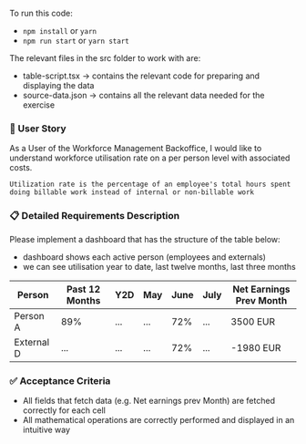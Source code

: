 To run this code:

- `npm install` or `yarn`
- `npm run start` or `yarn start`

The relevant files in the src folder to work with are:

- table-script.tsx -> contains the relevant code for preparing and displaying the data
- source-data.json -> contains all the relevant data needed for the exercise

### 📗 User Story

As a User of the Workforce Management Backoffice, I would like to understand workforce utilisation rate on a per person level with associated costs.

    Utilization rate is the percentage of an employee's total hours spent doing billable work instead of internal or non-billable work

### 📋 Detailed Requirements Description

Please implement a dashboard that has the structure of the table below:

- dashboard shows each active person (employees and externals)
- we can see utilisation year to date, last twelve months, last three months

| Person     | Past 12 Months | Y2D | May | June | July | Net Earnings Prev Month |
| ---------- | -------------- | --- | --- | ---- | ---- | ----------------------- |
| Person A   | 89%            | ... | ... | 72%  | ...  | 3500 EUR                |
| External D | ...            | ... | ... | 72%  | ...  | -1980 EUR               |

### ✅ Acceptance Criteria

- All fields that fetch data (e.g. Net earnings prev Month) are fetched correctly for each cell
- All mathematical operations are correctly performed and displayed in an intuitive way
